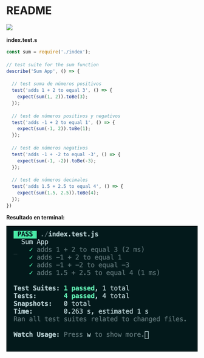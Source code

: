 # README

![](https://media0.giphy.com/media/9JcHB3j70PgNIItVdR/giphy.gif)

**index.test.s**

```js
const sum = require('./index');

// test suite for the sum function
describe('Sum App', () => {

  // test suma de números positivos
  test('adds 1 + 2 to equal 3', () => {
    expect(sum(1, 2)).toBe(3);
  });

  // test de números positivos y negativos
  test('adds -1 + 2 to equal 1', () => {
    expect(sum(-1, 2)).toBe(1);
  });

  // test de números negativos
  test('adds -1 + -2 to equal -3', () => {
    expect(sum(-1, -2)).toBe(-3);
  });

  // test de números decimales
  test('adds 1.5 + 2.5 to equal 4', () => {
    expect(sum(1.5, 2.5)).toBe(4);
  });
})
```

**Resultado en terminal:**

![image-20200804001144394](./image-20200804001144394.png)

